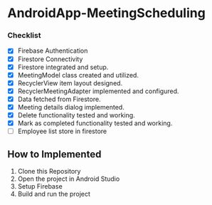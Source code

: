 # AndroidApp-MeetingScheduling
### Checklist
- [x] Firebase Authentication
- [x] Firestore Connectivity
- [x] Firestore integrated and setup.
- [x] MeetingModel class created and utilized.
- [x] RecyclerView item layout designed.
- [x] RecyclerMeetingAdapter implemented and configured.
- [x] Data fetched from Firestore.
- [x] Meeting details dialog implemented.
- [x] Delete functionality tested and working.
- [x] Mark as completed functionality tested and working.
- [ ] Employee list store in firestore

## How to Implemented
1. Clone this Repository
2. Open the project in Android Studio
3. Setup Firebase
4. Build and run the project

